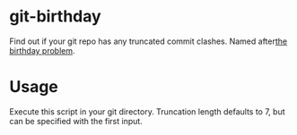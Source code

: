 # git-birthday

Find out if your git repo has any truncated commit clashes. Named after[the birthday problem](https://en.wikipedia.org/wiki/Birthday_problem).

# Usage
 Execute this script in your git directory. Truncation length defaults to 7, but can be specified with the first input.

